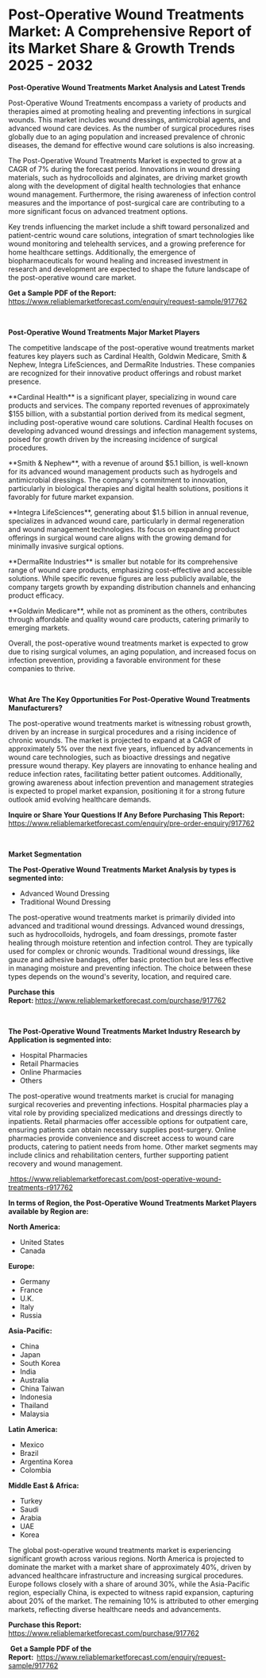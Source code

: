 <p><h1>Post-Operative Wound Treatments Market: A Comprehensive Report of its Market Share & Growth Trends 2025 - 2032</h1></p><p><strong>Post-Operative Wound Treatments Market Analysis and Latest Trends</strong></p>
<p><p>Post-Operative Wound Treatments encompass a variety of products and therapies aimed at promoting healing and preventing infections in surgical wounds. This market includes wound dressings, antimicrobial agents, and advanced wound care devices. As the number of surgical procedures rises globally due to an aging population and increased prevalence of chronic diseases, the demand for effective wound care solutions is also increasing.</p><p>The Post-Operative Wound Treatments Market is expected to grow at a CAGR of 7% during the forecast period. Innovations in wound dressing materials, such as hydrocolloids and alginates, are driving market growth along with the development of digital health technologies that enhance wound management. Furthermore, the rising awareness of infection control measures and the importance of post-surgical care are contributing to a more significant focus on advanced treatment options.</p><p>Key trends influencing the market include a shift toward personalized and patient-centric wound care solutions, integration of smart technologies like wound monitoring and telehealth services, and a growing preference for home healthcare settings. Additionally, the emergence of biopharmaceuticals for wound healing and increased investment in research and development are expected to shape the future landscape of the post-operative wound care market.</p></p>
<p><strong>Get a Sample PDF of the Report:&nbsp;</strong> <a href="https://www.reliablemarketforecast.com/enquiry/request-sample/917762?utm_campaign=3200&utm_medium=2&utm_source=Github&utm_content=ia&utm_term=13042025&utm_id=post-operative-wound-treatments">https://www.reliablemarketforecast.com/enquiry/request-sample/917762</a></p>
<p>&nbsp;</p>
<p><strong>Post-Operative Wound Treatments Major Market Players</strong></p>
<p><p>The competitive landscape of the post-operative wound treatments market features key players such as Cardinal Health, Goldwin Medicare, Smith & Nephew, Integra LifeSciences, and DermaRite Industries. These companies are recognized for their innovative product offerings and robust market presence.</p><p>**Cardinal Health** is a significant player, specializing in wound care products and services. The company reported revenues of approximately $155 billion, with a substantial portion derived from its medical segment, including post-operative wound care solutions. Cardinal Health focuses on developing advanced wound dressings and infection management systems, poised for growth driven by the increasing incidence of surgical procedures.</p><p>**Smith & Nephew**, with a revenue of around $5.1 billion, is well-known for its advanced wound management products such as hydrogels and antimicrobial dressings. The company's commitment to innovation, particularly in biological therapies and digital health solutions, positions it favorably for future market expansion.</p><p>**Integra LifeSciences**, generating about $1.5 billion in annual revenue, specializes in advanced wound care, particularly in dermal regeneration and wound management technologies. Its focus on expanding product offerings in surgical wound care aligns with the growing demand for minimally invasive surgical options.</p><p>**DermaRite Industries** is smaller but notable for its comprehensive range of wound care products, emphasizing cost-effective and accessible solutions. While specific revenue figures are less publicly available, the company targets growth by expanding distribution channels and enhancing product efficacy.</p><p>**Goldwin Medicare**, while not as prominent as the others, contributes through affordable and quality wound care products, catering primarily to emerging markets.</p><p>Overall, the post-operative wound treatments market is expected to grow due to rising surgical volumes, an aging population, and increased focus on infection prevention, providing a favorable environment for these companies to thrive.</p></p>
<p>&nbsp;</p>
<p><strong>What Are The Key Opportunities For Post-Operative Wound Treatments Manufacturers?</strong></p>
<p><p>The post-operative wound treatments market is witnessing robust growth, driven by an increase in surgical procedures and a rising incidence of chronic wounds. The market is projected to expand at a CAGR of approximately 5% over the next five years, influenced by advancements in wound care technologies, such as bioactive dressings and negative pressure wound therapy. Key players are innovating to enhance healing and reduce infection rates, facilitating better patient outcomes. Additionally, growing awareness about infection prevention and management strategies is expected to propel market expansion, positioning it for a strong future outlook amid evolving healthcare demands.</p></p>
<p><strong>Inquire or Share Your Questions If Any Before Purchasing This Report:</strong> <a href="https://www.reliablemarketforecast.com/enquiry/pre-order-enquiry/917762?utm_campaign=3200&utm_medium=2&utm_source=Github&utm_content=ia&utm_term=13042025&utm_id=post-operative-wound-treatments">https://www.reliablemarketforecast.com/enquiry/pre-order-enquiry/917762</a></p>
<p>&nbsp;</p>
<p><strong>Market Segmentation</strong></p>
<p><strong>The Post-Operative Wound Treatments Market Analysis by types is segmented into:</strong></p>
<p><ul><li>Advanced Wound Dressing</li><li>Traditional Wound Dressing</li></ul></p>
<p><p>The post-operative wound treatments market is primarily divided into advanced and traditional wound dressings. Advanced wound dressings, such as hydrocolloids, hydrogels, and foam dressings, promote faster healing through moisture retention and infection control. They are typically used for complex or chronic wounds. Traditional wound dressings, like gauze and adhesive bandages, offer basic protection but are less effective in managing moisture and preventing infection. The choice between these types depends on the wound's severity, location, and required care.</p></p>
<p><strong>Purchase this Report:&nbsp;</strong><a href="https://www.reliablemarketforecast.com/purchase/917762?utm_campaign=3200&utm_medium=2&utm_source=Github&utm_content=ia&utm_term=13042025&utm_id=post-operative-wound-treatments">https://www.reliablemarketforecast.com/purchase/917762</a></p>
<p>&nbsp;</p>
<p><strong>The Post-Operative Wound Treatments Market Industry Research by Application is segmented into:</strong></p>
<p><ul><li>Hospital Pharmacies</li><li>Retail Pharmacies</li><li>Online Pharmacies</li><li>Others</li></ul></p>
<p><p>The post-operative wound treatments market is crucial for managing surgical recoveries and preventing infections. Hospital pharmacies play a vital role by providing specialized medications and dressings directly to inpatients. Retail pharmacies offer accessible options for outpatient care, ensuring patients can obtain necessary supplies post-surgery. Online pharmacies provide convenience and discreet access to wound care products, catering to patient needs from home. Other market segments may include clinics and rehabilitation centers, further supporting patient recovery and wound management.</p></p>
<p><a href="https://www.reliablemarketforecast.com/post-operative-wound-treatments-r917762?utm_campaign=3200&utm_medium=2&utm_source=Github&utm_content=ia&utm_term=13042025&utm_id=post-operative-wound-treatments">&nbsp;https://www.reliablemarketforecast.com/post-operative-wound-treatments-r917762</a></p>
<p><strong>In terms of Region, the Post-Operative Wound Treatments Market Players available by Region are:</strong></p>
<p>
    <p> <strong> North America: </strong>
        <ul>
            <li>United States</li>
            <li>Canada</li>
        </ul>
        </p> 
    <p> <strong> Europe: </strong>
        <ul>
            <li>Germany</li>
            <li>France</li>
            <li>U.K.</li>
            <li>Italy</li>
            <li>Russia</li>
        </ul>
        </p> 
    <p> <strong> Asia-Pacific: </strong>
        <ul>
            <li>China</li>
            <li>Japan</li>
            <li>South Korea</li>
            <li>India</li>
            <li>Australia</li>
            <li>China Taiwan</li>
            <li>Indonesia</li>
            <li>Thailand</li>
            <li>Malaysia</li>
        </ul>
        </p> 
    <p> <strong> Latin America: </strong>
        <ul>
            <li>Mexico</li>
            <li>Brazil</li>
            <li>Argentina Korea</li>
            <li>Colombia</li>
        </ul>
        </p> 
    <p> <strong> Middle East & Africa: </strong>
        <ul>
            <li>Turkey</li>
            <li>Saudi</li>
            <li>Arabia</li>
            <li>UAE</li>
            <li>Korea</li>
        </ul>
    </p>
    </p>
<p><p>The global post-operative wound treatments market is experiencing significant growth across various regions. North America is projected to dominate the market with a market share of approximately 40%, driven by advanced healthcare infrastructure and increasing surgical procedures. Europe follows closely with a share of around 30%, while the Asia-Pacific region, especially China, is expected to witness rapid expansion, capturing about 20% of the market. The remaining 10% is attributed to other emerging markets, reflecting diverse healthcare needs and advancements.</p></p>
<p><strong>Purchase this Report: </strong><a href="https://www.reliablemarketforecast.com/purchase/917762?utm_campaign=3200&utm_medium=2&utm_source=Github&utm_content=ia&utm_term=13042025&utm_id=post-operative-wound-treatments">https://www.reliablemarketforecast.com/purchase/917762</a></p>
<p>&nbsp;<strong>Get a Sample PDF of the Report:&nbsp;&nbsp;</strong><a href="https://www.reliablemarketforecast.com/enquiry/request-sample/917762?utm_campaign=3200&utm_medium=2&utm_source=Github&utm_content=ia&utm_term=13042025&utm_id=post-operative-wound-treatments">https://www.reliablemarketforecast.com/enquiry/request-sample/917762</a></p>
<p><strong></strong></p>
<p><p></p><p></p><p></p></p>